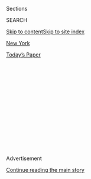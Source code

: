 <div id="app">

<div>

<div>

<div>

<div class="NYTAppHideMasthead css-1q2w90k e1suatyy0">

<div class="section css-ui9rw0 e1suatyy2">

<div class="css-eph4ug er09x8g0">

<div class="css-6n7j50">

</div>

<span class="css-1dv1kvn">Sections</span>

<div class="css-10488qs">

<span class="css-1dv1kvn">SEARCH</span>

</div>

[Skip to content](#site-content)[Skip to site index](#site-index)

</div>

<div id="masthead-section-label" class="css-1wr3we4 eaxe0e00">

[New
York](https://www.nytimes3xbfgragh.onion/section/nyregion)

</div>

<div class="css-10698na e1huz5gh0">

</div>

</div>

<div id="masthead-bar-one" class="section hasLinks css-15hmgas e1csuq9d3">

<div class="css-uqyvli e1csuq9d0">

</div>

<div class="css-1uqjmks e1csuq9d1">

</div>

<div class="css-9e9ivx">

[](https://myaccount.nytimes3xbfgragh.onion/auth/login?response_type=cookie&client_id=vi)

</div>

<div class="css-1bvtpon e1csuq9d2">

[Today’s
Paper](https://www.nytimes3xbfgragh.onion/section/todayspaper)

</div>

</div>

</div>

</div>

<div data-aria-hidden="false">

<div id="site-content" data-role="main">

<div>

<div class="css-1aor85t" style="opacity:0.000000001;z-index:-1;visibility:hidden">

<div class="css-1hqnpie">

<div class="css-epjblv">

<span class="css-17xtcya">[New
York](/section/nyregion)</span><span class="css-x15j1o">|</span><span class="css-fwqvlz">Amazon
Grows in New York, Reviving Debate Over Abandoned Queens
Project</span>

</div>

<div class="css-k008qs">

<div class="css-1iwv8en">

<span class="css-18z7m18"></span>

<div>

</div>

</div>

<span class="css-1n6z4y">https://nyti.ms/2Yrw8AE</span>

<div class="css-1705lsu">

<div class="css-4xjgmj">

<div class="css-4skfbu" data-role="toolbar" data-aria-label="Social Media Share buttons, Save button, and Comments Panel with current comment count" data-testid="share-tools">

  - 
  - 
  - 
  - 
    
    <div class="css-6n7j50">
    
    </div>

  - 

</div>

</div>

</div>

</div>

</div>

</div>

<div id="NYT_TOP_BANNER_REGION" class="css-13pd83m">

</div>

<div id="top-wrapper" class="css-1sy8kpn">

<div id="top-slug" class="css-l9onyx">

Advertisement

</div>

[Continue reading the main
story](#after-top)

<div class="ad top-wrapper" style="text-align:center;height:100%;display:block;min-height:250px">

<div id="top" class="place-ad" data-position="top" data-size-key="top">

</div>

</div>

<div id="after-top">

</div>

</div>

<div>

<div id="sponsor-wrapper" class="css-1hyfx7x">

<div id="sponsor-slug" class="css-19vbshk">

Supported by

</div>

[Continue reading the main
story](#after-sponsor)

<div id="sponsor" class="ad sponsor-wrapper" style="text-align:center;height:100%;display:block">

</div>

<div id="after-sponsor">

</div>

</div>

<div class="css-186x18t">

</div>

<div class="css-1vkm6nb ehdk2mb0">

# Amazon Grows in New York, Reviving Debate Over Abandoned Queens Project

</div>

Representative Alexandria Ocasio-Cortez and other critics of an earlier
proposal said a move to add offices in Manhattan proved them right.

<div class="css-79elbk" data-testid="photoviewer-wrapper">

<div class="css-z3e15g" data-testid="photoviewer-wrapper-hidden">

</div>

<div class="css-1a48zt4 ehw59r15" data-testid="photoviewer-children">

![<span class="css-16f3y1r e13ogyst0" data-aria-hidden="true">An Amazon
warehouse on Staten Island. The company has more than 8,000 employees in
New York
City. </span><span class="css-cnj6d5 e1z0qqy90" itemprop="copyrightHolder"><span class="css-1ly73wi e1tej78p0">Credit...</span><span><span>Hiroko
Masuike/The New York
Times</span></span></span>](https://static01.graylady3jvrrxbe.onion/images/2019/12/06/nyregion/06amazon/06amazon-articleLarge.jpg?quality=75&auto=webp&disable=upscale)

</div>

</div>

<div class="css-18e8msd">

<div class="css-vp77d3 epjyd6m0">

<div class="css-1baulvz">

By <span class="css-1baulvz last-byline" itemprop="name">Ed
Shanahan</span>

</div>

</div>

  - 
    
    <div class="css-ld3wwf e16638kd2">
    
    Published Dec. 6, 2019Updated Dec. 9,
    2019
    
    </div>

  - 
    
    <div class="css-4xjgmj">
    
    <div class="css-pvvomx" data-role="toolbar" data-aria-label="Social Media Share buttons, Save button, and Comments Panel with current comment count" data-testid="share-tools">
    
      - 
      - 
      - 
      - 
        
        <div class="css-6n7j50">
        
        </div>
    
      - 
    
    </div>
    
    </div>

</div>

</div>

<div class="section meteredContent css-1r7ky0e" name="articleBody" itemprop="articleBody">

<div>

</div>

<div class="css-1fanzo5 StoryBodyCompanionColumn">

<div class="css-53u6y8">

Amazon said on Friday that it would lease office space in Midtown
Manhattan for more than 1,500 employees, increasing its presence in New
York City less than a year after [abandoning plans for a second
headquarters in
Queens](https://www.nytimes3xbfgragh.onion/2019/02/14/nyregion/amazon-hq2-queens.html)
in the face of stiff local opposition.

The retail giant said it had a signed a lease for 350,000 square feet in
a 10th Avenue building near the Hudson Yards development. The offices
will be occupied by workers in Amazon’s consumer and advertising units,
the company said.

The Manhattan lease does not qualify for the kind of tax credits and
other government sweeteners the company had won in exchange for building
a huge campus in Long Island City that was to employ more than 25,000
people.

The incentives for the Queens project [totaled $3
billion](https://www.nytimes3xbfgragh.onion/2019/02/14/upshot/amazon-foxconn-subsidies-critics.html),
touching off a contentious debate about the value of using outsize
public subsidies to woo wealthy companies — and about whether such bait
was necessary in a talent-rich city like New York.

</div>

</div>

<div class="css-1fanzo5 StoryBodyCompanionColumn">

<div class="css-53u6y8">

Word that the company was adding office space in Manhattan to its
existing operations elsewhere in Midtown, which was first reported by
The Wall Street Journal, led leading critics of the Long Island City
venture to take what amounted to a second victory lap.

“Won’t you look at that,” Representative Alexandria Ocasio-Cortez, who
represents an area in Queens near where the campus was to be built,
[wrote on Twitter](https://twitter.com/AOC/status/1203083485252112384).
“Amazon is coming to NYC anyway - \*without\* requiring the public to
finance shady deals, helipad handouts for Jeff Bezos, & corporate
giveaways.”

[State Senator Michael
Gianaris](https://www.nytimes3xbfgragh.onion/2019/02/04/nyregion/amazon-hq2-board-veto.html),
a Queens Democrat who initially supported the project but changed his
mind after learning the details of the incentive package, said in a
statement, “Amazon is coming to New York, just as they always planned.”

“Fortunately,” he added, “we dodged a $3 billion bullet by not agreeing
to their subsidy shakedown earlier this year.”

Others were quick to argue that the Manhattan office space and the 1,500
employees it will house pale next to the vast campus proposed for Queens
and the 25,000 people that Amazon pledged to employ there.

</div>

</div>

<div class="css-1fanzo5 StoryBodyCompanionColumn">

<div class="css-53u6y8">

“This is a tiny fraction of the jobs, with no help for public housing
residents or locals, in a place that was going to be developed and have
jobs anyway,” Eric Phillips, a former press secretary for Mayor Bill de
Blasio, [wrote on
Twitter](https://twitter.com/EricFPhillips/status/1203107707428974594).

In an interview, Mr. Gianaris discounted that argument. He predicted
that Amazon would continue to expand in New York steadily to the point
that the size of its local force would ultimately equal what had been
promised in Queens.

“This is where the talent is,” Mr. Gianaris said, noting that both
Google and Facebook had announced substantial expansions in Manhattan in
the past year. “They can’t sacrifice the talent to the competition.”

Amazon’s growth in New York has been healthy in recent years.

In 2017 — as it searched for where to put a second headquarters to
augment its Seattle base — Amazon said separately that it planned to
bring more than 2,000 jobs to New York City over three years and to
create about 6,000 jobs in New York State by 2019.

When it dropped the Queens project in February, the company said it had
more than 5,000 employees in Brooklyn, Manhattan and Staten Island,
[where it operates a
warehouse](https://www.nytimes3xbfgragh.onion/2019/03/20/business/economy/amazon-warehouse-labor.html),
and that it planned “to continue growing these teams.”

On Friday, it put the size of its New York City work force at over
8,000, with 3,500 of those employed at what it calls its New York City
tech hub. It was unclear whether the 1,500 people expected to work in
the 10th Avenue building starting in late 2021 would fill newly created
positions.

“We plan to continue to hire and grow organically across our 18 tech
hubs, including New York City,” an Amazon spokeswoman said.

</div>

</div>

<div class="css-1fanzo5 StoryBodyCompanionColumn">

<div class="css-53u6y8">

The company’s decision to leave Queens behind came several months after
[it ended its much-publicized second-headquarters
search](https://www.nytimes3xbfgragh.onion/2018/11/05/nyregion/amazon-hq2-long-island-city.html)
by splitting what had been envisioned as a single huge, 50,000-employee
campus between Long Island City and Arlington, Va.

[The proposal had
supporters](https://www.nytimes3xbfgragh.onion/2019/02/14/nyregion/amazon-long-island-city.html),
including Mr. de Blasio and [Gov. Andrew M.
Cuomo](https://www.nytimes3xbfgragh.onion/2019/02/28/nyregion/amazon-hq2-nyc.html),
but [the
opposition](https://www.nytimes3xbfgragh.onion/2019/02/12/nyregion/amazon-nyc-hq2.html)
rallied by Ms. Ocasio-Cortez, Mr. Gianaris, progressive activists, union
leaders and others made Amazon, which has encountered resistance in its
hometown, wary of pressing the issue.

</div>

</div>

<div>

</div>

</div>

<div>

</div>

<div>

</div>

<div>

</div>

<div>

<div id="bottom-wrapper" class="css-1ede5it">

<div id="bottom-slug" class="css-l9onyx">

Advertisement

</div>

[Continue reading the main
story](#after-bottom)

<div id="bottom" class="ad bottom-wrapper" style="text-align:center;height:100%;display:block;min-height:90px">

</div>

<div id="after-bottom">

</div>

</div>

</div>

</div>

</div>

## Site Index

<div>

</div>

## Site Information Navigation

  - [© <span>2020</span> <span>The New York Times
    Company</span>](https://help.nytimes3xbfgragh.onion/hc/en-us/articles/115014792127-Copyright-notice)

<!-- end list -->

  - [NYTCo](https://www.nytco.com/)
  - [Contact
    Us](https://help.nytimes3xbfgragh.onion/hc/en-us/articles/115015385887-Contact-Us)
  - [Work with us](https://www.nytco.com/careers/)
  - [Advertise](https://nytmediakit.com/)
  - [T Brand Studio](http://www.tbrandstudio.com/)
  - [Your Ad
    Choices](https://www.nytimes3xbfgragh.onion/privacy/cookie-policy#how-do-i-manage-trackers)
  - [Privacy](https://www.nytimes3xbfgragh.onion/privacy)
  - [Terms of
    Service](https://help.nytimes3xbfgragh.onion/hc/en-us/articles/115014893428-Terms-of-service)
  - [Terms of
    Sale](https://help.nytimes3xbfgragh.onion/hc/en-us/articles/115014893968-Terms-of-sale)
  - [Site
    Map](https://spiderbites.nytimes3xbfgragh.onion)
  - [Help](https://help.nytimes3xbfgragh.onion/hc/en-us)
  - [Subscriptions](https://www.nytimes3xbfgragh.onion/subscription?campaignId=37WXW)

</div>

</div>

</div>

</div>
